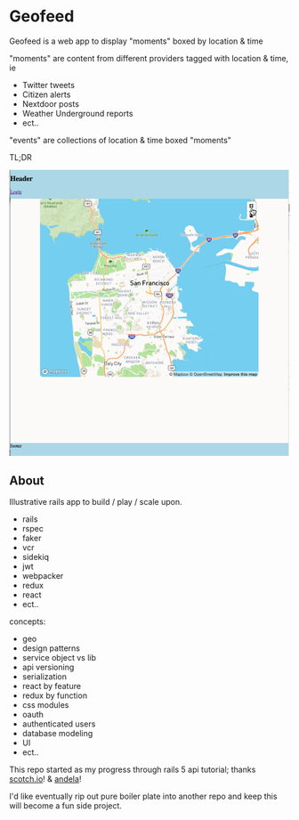 # Geofeed

Geofeed is a web app to display "moments" boxed by location & time

"moments" are content from different providers tagged with location & time, ie

  - Twitter tweets
  - Citizen alerts
  - Nextdoor posts
  - Weather Underground reports
  - ect..

"events" are collections of location & time boxed "moments"

TL;DR

![](readme-tldr.gif)

## About

Illustrative rails app to build / play / scale upon.

  - rails
  - rspec
  - faker
  - vcr
  - sidekiq
  - jwt
  - webpacker
  - redux
  - react
  - ect..

concepts:

  - geo
  - design patterns
  - service object vs lib
  - api versioning
  - serialization
  - react by feature
  - redux by function
  - css modules
  - oauth
  - authenticated users
  - database modeling
  - UI
  - ect..


This repo started as my progress through rails 5 api tutorial; thanks [scotch.io](https://scotch.io/tutorials/build-a-restful-json-api-with-rails-5-part-one)! & [andela](https://github.com/andela)!

I'd like eventually rip out pure boiler plate into another repo and keep this will become a fun side project.

